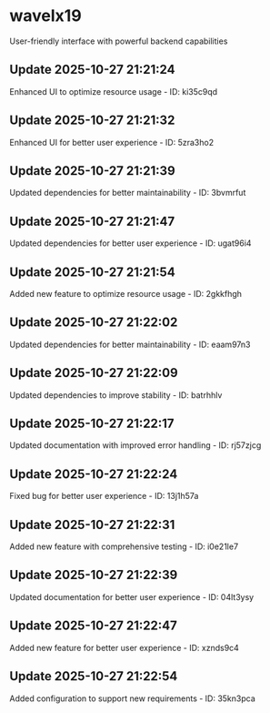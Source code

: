 # wavelx19
User-friendly interface with powerful backend capabilities

## Update 2025-10-27 21:21:24
Enhanced UI to optimize resource usage - ID: ki35c9qd


## Update 2025-10-27 21:21:32
Enhanced UI for better user experience - ID: 5zra3ho2


## Update 2025-10-27 21:21:39
Updated dependencies for better maintainability - ID: 3bvmrfut


## Update 2025-10-27 21:21:47
Updated dependencies for better user experience - ID: ugat96i4


## Update 2025-10-27 21:21:54
Added new feature to optimize resource usage - ID: 2gkkfhgh


## Update 2025-10-27 21:22:02
Updated dependencies for better maintainability - ID: eaam97n3


## Update 2025-10-27 21:22:09
Updated dependencies to improve stability - ID: batrhhlv


## Update 2025-10-27 21:22:17
Updated documentation with improved error handling - ID: rj57zjcg


## Update 2025-10-27 21:22:24
Fixed bug for better user experience - ID: 13j1h57a


## Update 2025-10-27 21:22:31
Added new feature with comprehensive testing - ID: i0e21le7


## Update 2025-10-27 21:22:39
Updated documentation for better user experience - ID: 04lt3ysy


## Update 2025-10-27 21:22:47
Added new feature for better user experience - ID: xznds9c4


## Update 2025-10-27 21:22:54
Added configuration to support new requirements - ID: 35kn3pca

